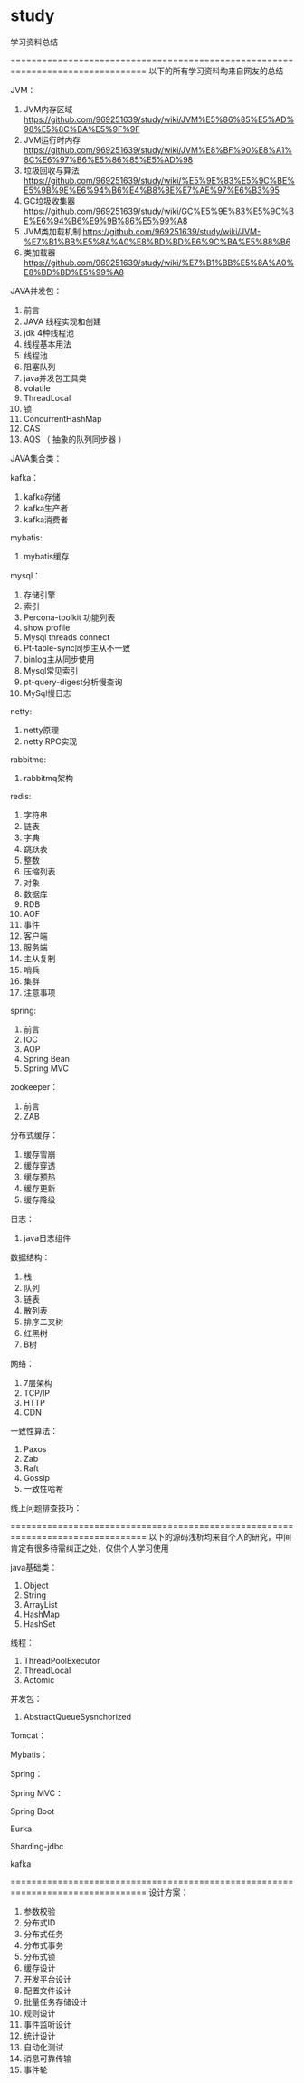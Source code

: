 # study
学习资料总结

================================================================================
以下的所有学习资料均来自网友的总结

JVM：
  1. JVM内存区域    https://github.com/969251639/study/wiki/JVM%E5%86%85%E5%AD%98%E5%8C%BA%E5%9F%9F
  2. JVM运行时内存   https://github.com/969251639/study/wiki/JVM%E8%BF%90%E8%A1%8C%E6%97%B6%E5%86%85%E5%AD%98
  3. 垃圾回收与算法    https://github.com/969251639/study/wiki/%E5%9E%83%E5%9C%BE%E5%9B%9E%E6%94%B6%E4%B8%8E%E7%AE%97%E6%B3%95
  4. GC垃圾收集器    https://github.com/969251639/study/wiki/GC%E5%9E%83%E5%9C%BE%E6%94%B6%E9%9B%86%E5%99%A8
  5. JVM类加载机制   https://github.com/969251639/study/wiki/JVM-%E7%B1%BB%E5%8A%A0%E8%BD%BD%E6%9C%BA%E5%88%B6
  6. 类加载器   https://github.com/969251639/study/wiki/%E7%B1%BB%E5%8A%A0%E8%BD%BD%E5%99%A8
  
JAVA并发包：
  1. 前言
  2. JAVA  线程实现和创建
  3. jdk 4种线程池
  4. 线程基本用法
  5. 线程池
  6. 阻塞队列
  7. java并发包工具类
  8. volatile
  9. ThreadLocal
  10. 锁
  10. ConcurrentHashMap
  11. CAS
  12. AQS （ 抽象的队列同步器 ）
  
JAVA集合类：

kafka：
  1. kafka存储
  2. kafka生产者
  3. kafka消费者
  
mybatis:
  1. mybatis缓存
  
mysql：
  1. 存储引擎
  2. 索引
  3. Percona-toolkit 功能列表
  4. show profile
  5. Mysql threads connect
  6. Pt-table-sync同步主从不一致
  7. binlog主从同步使用
  8. Mysql常见索引
  9. pt-query-digest分析慢查询
  10. MySql慢日志
  
netty:
  1. netty原理
  2. netty RPC实现

rabbitmq:
  1. rabbitmq架构
  
redis:
  1. 字符串
  2. 链表
  3. 字典
  4. 跳跃表
  5. 整数
  6. 压缩列表
  7. 对象
  8. 数据库
  9. RDB
  10. AOF
  11. 事件
  12. 客户端
  13. 服务端
  14. 主从复制
  15. 哨兵
  16. 集群
  16. 注意事项

spring:
  1. 前言
  2. IOC
  3. AOP
  4. Spring Bean
  5. Spring MVC
  
zookeeper：
  1. 前言
  2. ZAB
  
分布式缓存：
  1. 缓存雪崩
  2. 缓存穿透
  3. 缓存预热
  4. 缓存更新
  5. 缓存降级
  
日志：
  1. java日志组件
  
数据结构：
  1. 栈
  2. 队列
  3. 链表
  4. 散列表
  5. 排序二叉树
  6. 红黑树
  7. B树
  
网络：
  1. 7层架构
  2. TCP/IP
  3. HTTP
  4. CDN
  
一致性算法：
  1. Paxos
  2. Zab
  3. Raft
  4. Gossip
  5. 一致性哈希
  
线上问题排查技巧：

================================================================================
以下的源码浅析均来自个人的研究，中间肯定有很多待需纠正之处，仅供个人学习使用

java基础类：
  1. Object
  2. String
  3. ArrayList
  4. HashMap
  5. HashSet

线程：
  1. ThreadPoolExecutor
  2. ThreadLocal
  3. Actomic

并发包：
  1. AbstractQueueSysnchorized

Tomcat：
  
Mybatis：

Spring：

Spring MVC：

Spring Boot

Eurka

Sharding-jdbc

kafka

================================================================================
设计方案：
  1. 参数校验
  2. 分布式ID
  3. 分布式任务
  4. 分布式事务
  5. 分布式锁
  6. 缓存设计
  7. 开发平台设计
  8. 配置文件设计
  9. 批量任务存储设计
  10. 规则设计
  11. 事件监听设计
  12. 统计设计
  13. 自动化测试
  14. 消息可靠传输
  15. 事件轮
  
